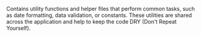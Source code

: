 Contains utility functions and helper files that perform common tasks, such as date formatting, data validation, or constants. These utilities are shared across the application and help to keep the code DRY (Don't Repeat Yourself).
